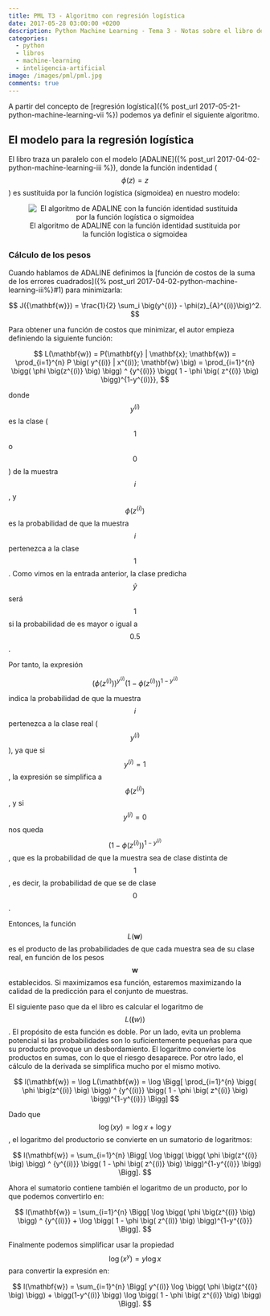 ```yaml
---
title: PML T3 - Algoritmo con regresión logística
date: 2017-05-28 03:00:00 +0200
description: Python Machine Learning - Tema 3 - Notas sobre el libro de Sebastian Raschka
categories:
  - python
  - libros
  - machine-learning
  - inteligencia-artificial
image: /images/pml/pml.jpg
comments: true
---
```


A partir del concepto de [regresión logística]({% post_url 2017-05-21-python-machine-learning-vii %}) 
podemos ya definir el siguiente algoritmo.

## El modelo para la regresión logística

El libro traza un paralelo con el modelo [ADALINE]({% post_url 2017-04-02-python-machine-learning-iii %}), donde la función indentidad ($$\phi(z)=z$$) es sustituida por la función logística (sigmoidea) en nuestro modelo:

<div style="text-align:center">
    <figure>
        <img alt="El algoritmo de ADALINE con la función identidad sustituida por la función logística o sigmoidea" src ="https://raw.githubusercontent.com/rasbt/python-machine-learning-book/master/code/ch03/images/03_03.png" />
        <figcaption>El algoritmo de ADALINE con la función identidad sustituida por la función logística o sigmoidea</figcaption>
    </figure>
</div>

### Cálculo de los pesos

Cuando hablamos de ADALINE definimos la [función de costos de la suma de los errores cuadrados]({% post_url 2017-04-02-python-machine-learning-iii%}#1) para minimizarla:

$$
J({\mathbf{w}}) = \frac{1}{2} \sum_i \big(y^{(i)} - \phi(z)_{A}^{(i)}\big)^2.
$$


Para obtener una función de costos que minimizar, el autor empieza definiendo la siguiente función:

$$
L(\mathbf{w}) = P(\mathbf{y} | \mathbf{x}; \mathbf{w}) = \prod_{i=1}^{n} P \big( y^{(i)} | x^{(i)}; \mathbf{w} \big) =  \prod_{i=1}^{n} \bigg( \phi \big(z^{(i)} \big) \bigg) ^ {y^{(i)}} \bigg( 1 - \phi \big( z^{(i)} \big) \bigg)^{1-y^{(i)}},
$$

donde $$y^{(i)}$$ es la clase ($$1$$ o $$0$$) de la muestra $$i$$, y $$\phi \big(z^{(i)} \big)$$ es la probabilidad de que la muestra $$i$$ pertenezca a la clase $$1$$. Como vimos en la entrada anterior, la clase predicha $$\hat y$$ será $$1$$ si la probabilidad de es mayor o igual a $$0.5$$.

Por tanto, la expresión

$$
\bigg( \phi \big(z^{(i)} \big) \bigg) ^ {y^{(i)}} \bigg( 1 - \phi \big( z^{(i)} \big) \bigg)^{1-y^{(i)}}
$$

indica la probabilidad de que la muestra $$i$$ pertenezca a la clase real ($$y^{(i)}$$), ya que si $$y^{(i)} = 1$$, la expresión se simplifica a $$\phi \big(z^{(i)} \big)$$, y si $$y^{(i)} = 0$$ nos queda $$\bigg( 1 - \phi \big( z^{(i)} \big) \bigg)^{1-y^{(i)}}$$, que es la probabilidad de que la muestra sea de clase distinta de $$1$$, es decir, la probabilidad de que se de clase $$0$$.

Entonces, la función $$L(\mathbf{w})$$ es el producto de las probabilidades de que cada muestra sea de su clase real, en función de los pesos $$\mathbf{w}$$ establecidos. Si maximizamos esa función, estaremos maximizando la calidad de la predicción para el conjunto de muestras. 

El siguiente paso que da el libro es calcular el logaritmo de $$L(\mathbf(w))$$. El propósito de esta función es doble. Por un lado, evita un problema potencial si las probabilidades son lo suficientemente pequeñas para que su producto provoque un desbordamiento. El logaritmo convierte los productos en sumas, con lo que el riesgo desaparece. Por otro lado, el cálculo de la derivada se simplifica mucho por el mismo motivo.

$$
l(\mathbf{w}) = \log L(\mathbf{w}) = \log \Bigg[ \prod_{i=1}^{n} \bigg( \phi \big(z^{(i)} \big) \bigg) ^ {y^{(i)}} \bigg( 1 - \phi \big( z^{(i)} \big) \bigg)^{1-y^{(i)}}  \Bigg]
$$

Dado que $$\log (xy) = \log x + \log y$$, el logaritmo del productorio se convierte en un sumatorio de logaritmos:

$$
l(\mathbf{w}) = \sum_{i=1}^{n} \Bigg[ \log \bigg( \bigg( \phi \big(z^{(i)} \big) \bigg) ^ {y^{(i)}} \bigg( 1 - \phi \big( z^{(i)} \big) \bigg)^{1-y^{(i)}} \bigg) \Bigg].
$$

Ahora el sumatorio contiene también el logaritmo de un producto, por lo que podemos convertirlo en:

$$
l(\mathbf{w}) = \sum_{i=1}^{n} \Bigg[ \log \bigg( \phi \big(z^{(i)} \big) \bigg) ^ {y^{(i)}} + \log \bigg( 1 - \phi \big( z^{(i)} \big) \bigg)^{1-y^{(i)}}  \Bigg].
$$

Finalmente podemos simplificar usar la propiedad $$\log (x^y) = y \log x$$ para convertir la expresión en:

$$
l(\mathbf{w}) = \sum_{i=1}^{n} \Bigg[ y^{(i)} \log \bigg( \phi \big(z^{(i)} \big) \bigg) + \bigg(1-y^{(i)} \bigg) \log \bigg( 1 - \phi \big( z^{(i)} \big) \bigg) \Bigg].
$$

